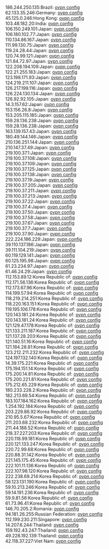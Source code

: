 186.244.250.135:Brazil: [ovpn config](vpn/186_244_250_135.ovpn)  
62.133.35.246:Germany: [ovpn config](vpn/62_133_35_246.ovpn)  
45.125.0.246:Hong Kong: [ovpn config](vpn/45_125_0_246.ovpn)  
103.48.182.20:India: [ovpn config](vpn/103_48_182_20.ovpn)  
106.150.249.101:Japan: [ovpn config](vpn/106_150_249_101.ovpn)  
106.180.102.77:Japan: [ovpn config](vpn/106_180_102_77.ovpn)  
110.134.86.167:Japan: [ovpn config](vpn/110_134_86_167.ovpn)  
111.99.130.75:Japan: [ovpn config](vpn/111_99_130_75.ovpn)  
119.24.28.44:Japan: [ovpn config](vpn/119_24_28_44.ovpn)  
120.74.99.121:Japan: [ovpn config](vpn/120_74_99_121.ovpn)  
121.84.72.97:Japan: [ovpn config](vpn/121_84_72_97.ovpn)  
122.208.194.109:Japan: [ovpn config](vpn/122_208_194_109.ovpn)  
122.21.255.183:Japan: [ovpn config](vpn/122_21_255_183.ovpn)  
123.198.171.93:Japan: [ovpn config](vpn/123_198_171_93.ovpn)  
124.219.211.107:Japan: [ovpn config](vpn/124_219_211_107.ovpn)  
126.217.199.116:Japan: [ovpn config](vpn/126_217_199_116.ovpn)  
126.224.130.134:Japan: [ovpn config](vpn/126_224_130_134.ovpn)  
126.92.92.105:Japan: [ovpn config](vpn/126_92_92_105.ovpn)  
14.3.157.62:Japan: [ovpn config](vpn/14_3_157_62.ovpn)  
153.156.26.8:Japan: [ovpn config](vpn/153_156_26_8.ovpn)  
153.205.115.185:Japan: [ovpn config](vpn/153_205_115_185.ovpn)  
159.28.136.238:Japan: [ovpn config](vpn/159_28_136_238.ovpn)  
159.28.136.238:Japan: [ovpn config](vpn/159_28_136_238.ovpn)  
163.139.157.43:Japan: [ovpn config](vpn/163_139_157_43.ovpn)  
180.49.144.146:Japan: [ovpn config](vpn/180_49_144_146.ovpn)  
210.136.251.144:Japan: [ovpn config](vpn/210_136_251_144.ovpn)  
210.147.37.49:Japan: [ovpn config](vpn/210_147_37_49.ovpn)  
219.100.37.1:Japan: [ovpn config](vpn/219_100_37_1.ovpn)  
219.100.37.108:Japan: [ovpn config](vpn/219_100_37_108.ovpn)  
219.100.37.109:Japan: [ovpn config](vpn/219_100_37_109.ovpn)  
219.100.37.125:Japan: [ovpn config](vpn/219_100_37_125.ovpn)  
219.100.37.138:Japan: [ovpn config](vpn/219_100_37_138.ovpn)  
219.100.37.19:Japan: [ovpn config](vpn/219_100_37_19.ovpn)  
219.100.37.205:Japan: [ovpn config](vpn/219_100_37_205.ovpn)  
219.100.37.211:Japan: [ovpn config](vpn/219_100_37_211.ovpn)  
219.100.37.213:Japan: [ovpn config](vpn/219_100_37_213.ovpn)  
219.100.37.22:Japan: [ovpn config](vpn/219_100_37_22.ovpn)  
219.100.37.4:Japan: [ovpn config](vpn/219_100_37_4.ovpn)  
219.100.37.50:Japan: [ovpn config](vpn/219_100_37_50.ovpn)  
219.100.37.58:Japan: [ovpn config](vpn/219_100_37_58.ovpn)  
219.100.37.67:Japan: [ovpn config](vpn/219_100_37_67.ovpn)  
219.100.37.7:Japan: [ovpn config](vpn/219_100_37_7.ovpn)  
219.100.37.90:Japan: [ovpn config](vpn/219_100_37_90.ovpn)  
222.224.186.229:Japan: [ovpn config](vpn/222_224_186_229.ovpn)  
39.110.137.186:Japan: [ovpn config](vpn/39_110_137_186.ovpn)  
39.111.104.219:Japan: [ovpn config](vpn/39_111_104_219.ovpn)  
60.119.129.141:Japan: [ovpn config](vpn/60_119_129_141.ovpn)  
60.125.195.98:Japan: [ovpn config](vpn/60_125_195_98.ovpn)  
61.23.234.97:Japan: [ovpn config](vpn/61_23_234_97.ovpn)  
61.46.24.29:Japan: [ovpn config](vpn/61_46_24_29.ovpn)  
112.153.89.12:Korea Republic of: [ovpn config](vpn/112_153_89_12.ovpn)  
112.171.56.136:Korea Republic of: [ovpn config](vpn/112_171_56_136.ovpn)  
112.173.67.96:Korea Republic of: [ovpn config](vpn/112_173_67_96.ovpn)  
114.199.57.94:Korea Republic of: [ovpn config](vpn/114_199_57_94.ovpn)  
118.219.214.251:Korea Republic of: [ovpn config](vpn/118_219_214_251.ovpn)  
118.220.163.151:Korea Republic of: [ovpn config](vpn/118_220_163_151.ovpn)  
119.195.106.178:Korea Republic of: [ovpn config](vpn/119_195_106_178.ovpn)  
120.143.181.24:Korea Republic of: [ovpn config](vpn/120_143_181_24.ovpn)  
120.143.181.24:Korea Republic of: [ovpn config](vpn/120_143_181_24.ovpn)  
121.129.47.178:Korea Republic of: [ovpn config](vpn/121_129_47_178.ovpn)  
121.133.211.187:Korea Republic of: [ovpn config](vpn/121_133_211_187.ovpn)  
121.137.28.203:Korea Republic of: [ovpn config](vpn/121_137_28_203.ovpn)  
121.140.51.16:Korea Republic of: [ovpn config](vpn/121_140_51_16.ovpn)  
121.184.28.81:Korea Republic of: [ovpn config](vpn/121_184_28_81.ovpn)  
123.212.211.232:Korea Republic of: [ovpn config](vpn/123_212_211_232.ovpn)  
124.197.132.140:Korea Republic of: [ovpn config](vpn/124_197_132_140.ovpn)  
14.39.175.221:Korea Republic of: [ovpn config](vpn/14_39_175_221.ovpn)  
175.194.151.14:Korea Republic of: [ovpn config](vpn/175_194_151_14.ovpn)  
175.200.14.81:Korea Republic of: [ovpn config](vpn/175_200_14_81.ovpn)  
175.200.221.81:Korea Republic of: [ovpn config](vpn/175_200_221_81.ovpn)  
175.212.65.229:Korea Republic of: [ovpn config](vpn/175_212_65_229.ovpn)  
180.233.228.2:Korea Republic of: [ovpn config](vpn/180_233_228_2.ovpn)  
182.213.69.54:Korea Republic of: [ovpn config](vpn/182_213_69_54.ovpn)  
183.107.184.162:Korea Republic of: [ovpn config](vpn/183_107_184_162.ovpn)  
1.254.192.184:Korea Republic of: [ovpn config](vpn/1_254_192_184.ovpn)  
203.229.86.92:Korea Republic of: [ovpn config](vpn/203_229_86_92.ovpn)  
210.95.5.67:Korea Republic of: [ovpn config](vpn/210_95_5_67.ovpn)  
211.203.68.232:Korea Republic of: [ovpn config](vpn/211_203_68_232.ovpn)  
211.44.188.52:Korea Republic of: [ovpn config](vpn/211_44_188_52.ovpn)  
218.37.227.203:Korea Republic of: [ovpn config](vpn/218_37_227_203.ovpn)  
220.118.99.181:Korea Republic of: [ovpn config](vpn/220_118_99_181.ovpn)  
220.121.133.247:Korea Republic of: [ovpn config](vpn/220_121_133_247.ovpn)  
220.72.99.68:Korea Republic of: [ovpn config](vpn/220_72_99_68.ovpn)  
220.88.31.142:Korea Republic of: [ovpn config](vpn/220_88_31_142.ovpn)  
221.145.175.45:Korea Republic of: [ovpn config](vpn/221_145_175_45.ovpn)  
222.101.11.136:Korea Republic of: [ovpn config](vpn/222_101_11_136.ovpn)  
222.107.98.120:Korea Republic of: [ovpn config](vpn/222_107_98_120.ovpn)  
222.238.69.214:Korea Republic of: [ovpn config](vpn/222_238_69_214.ovpn)  
58.123.131.190:Korea Republic of: [ovpn config](vpn/58_123_131_190.ovpn)  
59.10.213.246:Korea Republic of: [ovpn config](vpn/59_10_213_246.ovpn)  
59.14.191.236:Korea Republic of: [ovpn config](vpn/59_14_191_236.ovpn)  
59.9.81.56:Korea Republic of: [ovpn config](vpn/59_9_81_56.ovpn)  
61.73.96.41:Korea Republic of: [ovpn config](vpn/61_73_96_41.ovpn)  
146.70.205.2:Romania: [ovpn config](vpn/146_70_205_2.ovpn)  
94.181.26.255:Russian Federation: [ovpn config](vpn/94_181_26_255.ovpn)  
112.199.230.211:Singapore: [ovpn config](vpn/112_199_230_211.ovpn)  
14.207.6.244:Thailand: [ovpn config](vpn/14_207_6_244.ovpn)  
159.192.43.247:Thailand: [ovpn config](vpn/159_192_43_247.ovpn)  
49.228.192.139:Thailand: [ovpn config](vpn/49_228_192_139.ovpn)  
42.118.37.227:Viet Nam: [ovpn config](vpn/42_118_37_227.ovpn)  
